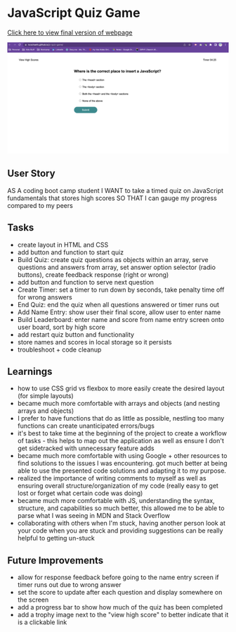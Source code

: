 # JavaScript Quiz Game

[Click here to view final version of webpage](https://kcschaefs.github.io/js-quiz-game/)

![Screenshot of the final page](./assets/css/images/finalProjectScreenshot.png)


## User Story
AS A coding boot camp student
I WANT to take a timed quiz on JavaScript fundamentals that stores high scores
SO THAT I can gauge my progress compared to my peers

## Tasks
- create layout in HTML and CSS
- add button and function to start quiz
- Build Quiz: create quiz questions as objects within an array, serve questions and answers from array, set answer option selector (radio buttons), create feedback response (right or wrong)
- add button and function to serve next question
- Create Timer: set a timer to run down by seconds, take penalty time off for wrong answers
- End Quiz: end the quiz when all questions answered or timer runs out
- Add Name Entry: show user their final score, allow user to enter name
- Build Leaderboard: enter name and score from name entry screen onto user board, sort by high score
- add restart quiz button and functionality
- store names and scores in local storage so it persists
- troubleshoot + code cleanup

## Learnings
- how to use CSS grid vs flexbox to more easily create the desired layout (for simple layouts)
- became much more comfortable with arrays and objects (and nesting arrays and objects)
- I prefer to have functions that do as little as possible, nestling too many functions can create unanticipated errors/bugs
- it's best to take time at the beginning of the project to create a workflow of tasks - this helps to map out the application as well as ensure I don't get sidetracked with unnecessary feature adds
- became much more comfortable with using Google + other resources to find solutions to the issues I was encountering. got much better at being able to use the presented code solutions and adapting it to my purpose.
- realized the importance of writing comments to myself as well as ensuring overall structure/organization of my code (really easy to get lost or forget what certain code was doing)
- became much more comfortable with JS, understanding the syntax, structure, and capabilities so much better, this allowed me to be able to parse what I was seeing in MDN and Stack Overflow
- collaborating with others when I'm stuck, having another person look at your code when you are stuck and providing suggestions can be really helpful to getting un-stuck

## Future Improvements
- allow for response feedback before going to the name entry screen if timer runs out due to wrong answer
- set the score to update after each question and display somewhere on the screen
- add a progress bar to show how much of the quiz has been completed
- add a trophy image next to the "view high score" to better indicate that it is a clickable link